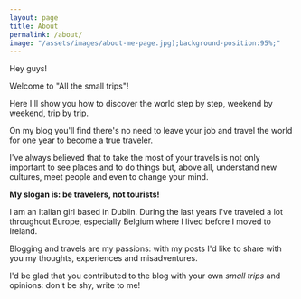 ```yaml
---
layout: page
title: About
permalink: /about/
image: "/assets/images/about-me-page.jpg);background-position:95%;"
---
```


Hey guys!

Welcome to "All the small trips"!

Here I'll show you how to discover the world step by step, weekend by weekend, trip by trip.

On my blog you'll find there's no need to leave your job and travel the world for one year to become a true traveler.

I've always believed that to take the most of your travels is not only important to see places and to do things but, above all, understand new cultures, meet people and even to change your mind.

**My slogan is: be travelers, not tourists!**

I am an Italian girl based in Dublin.
During the last years I've traveled a lot throughout Europe, especially Belgium where I lived before I moved to Ireland.

Blogging and travels are my passions: with my posts I'd like to share with you my thoughts, experiences and misadventures.

I'd be glad that you contributed to the blog with your own _small trips_ and opinions: don't be shy, write to me!
